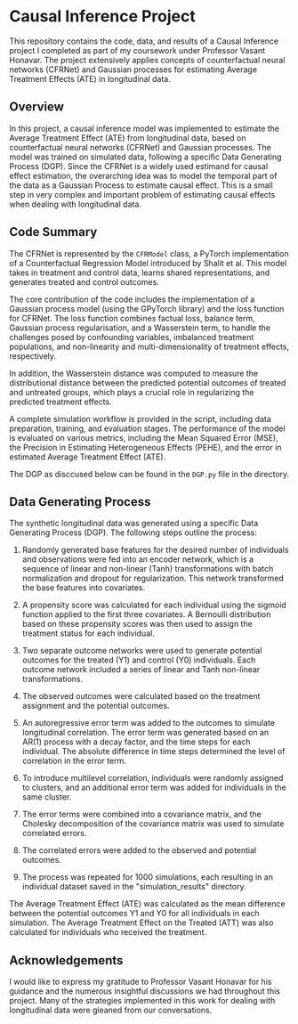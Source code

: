# Causal Inference Project
This repository contains the code, data, and results of a Causal Inference project I completed as part of my coursework under Professor Vasant Honavar. The project extensively applies concepts of counterfactual neural networks (CFRNet) and Gaussian processes for estimating Average Treatment Effects (ATE) in longitudinal data.

## Overview
In this project, a causal inference model was implemented to estimate the Average Treatment Effect (ATE) from longitudinal data, based on counterfactual neural networks (CFRNet) and Gaussian processes. The model was trained on simulated data, following a specific Data Generating Process (DGP). Since the CFRNet is a widely used estimand for causal effect estimation, the overarching idea was to model the temporal part of the data as a Gaussian Process to estimate causal effect. This is a small step in very complex and important problem of estimating causal effects when dealing with longitudinal data. 

## Code Summary
The CFRNet is represented by the `CFRModel` class, a PyTorch implementation of a Counterfactual Regression Model introduced by Shalit et al. This model takes in treatment and control data, learns shared representations, and generates treated and control outcomes.

The core contribution of the code includes the implementation of a Gaussian process model (using the GPyTorch library) and the loss function for CFRNet. The loss function combines factual loss, balance term, Gaussian process regularisation, and a Wasserstein term, to handle the challenges posed by confounding variables, imbalanced treatment populations, and non-linearity and multi-dimensionality of treatment effects, respectively.

In addition, the Wasserstein distance was computed to measure the distributional distance between the predicted potential outcomes of treated and untreated groups, which plays a crucial role in regularizing the predicted treatment effects.

A complete simulation workflow is provided in the script, including data preparation, training, and evaluation stages. The performance of the model is evaluated on various metrics, including the Mean Squared Error (MSE), the Precision in Estimating Heterogeneous Effects (PEHE), and the error in estimated Average Treatment Effect (ATE).

The DGP as disccused below can be found in the `DGP.py` file in the directory.

## Data Generating Process
The synthetic longitudinal data was generated using a specific Data Generating Process (DGP). The following steps outline the process:

1. Randomly generated base features for the desired number of individuals and observations were fed into an encoder network, which is a sequence of linear and non-linear (Tanh) transformations with batch normalization and dropout for regularization. This network transformed the base features into covariates.
   
2. A propensity score was calculated for each individual using the sigmoid function applied to the first three covariates. A Bernoulli distribution based on these propensity scores was then used to assign the treatment status for each individual.

3. Two separate outcome networks were used to generate potential outcomes for the treated (Y1) and control (Y0) individuals. Each outcome network included a series of linear and Tanh non-linear transformations.

4. The observed outcomes were calculated based on the treatment assignment and the potential outcomes.

5. An autoregressive error term was added to the outcomes to simulate longitudinal correlation. The error term was generated based on an AR(1) process with a decay factor, and the time steps for each individual. The absolute difference in time steps determined the level of correlation in the error term.

6. To introduce multilevel correlation, individuals were randomly assigned to clusters, and an additional error term was added for individuals in the same cluster.

7. The error terms were combined into a covariance matrix, and the Cholesky decomposition of the covariance matrix was used to simulate correlated errors.

8. The correlated errors were added to the observed and potential outcomes.

9. The process was repeated for 1000 simulations, each resulting in an individual dataset saved in the "simulation_results" directory.

The Average Treatment Effect (ATE) was calculated as the mean difference between the potential outcomes Y1 and Y0 for all individuals in each simulation. The Average Treatment Effect on the Treated (ATT) was also calculated for individuals who received the treatment. 

## Acknowledgements
I would like to express my gratitude to Professor Vasant Honavar for his guidance and the numerous insightful discussions we had throughout this project. Many of the strategies implemented in this work for dealing with longitudinal data were gleaned from our conversations.
